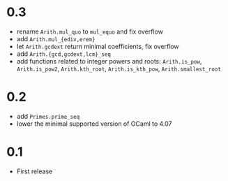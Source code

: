 # 0.3

- rename `Arith.mul_quo` to `mul_equo` and fix overflow
- add `Arith.mul_{ediv,erem}`
- let `Arith.gcdext` return minimal coefficients, fix overflow
- add `Arith.{gcd,gcdext,lcm}_seq`
- add functions related to integer powers and roots: `Arith.is_pow`,
  `Arith.is_pow2`, `Arith.kth_root`, `Arith.is_kth_pow`, `Arith.smallest_root`

# 0.2

- add `Primes.prime_seq`
- lower the minimal supported version of OCaml to 4.07

# 0.1

- First release
